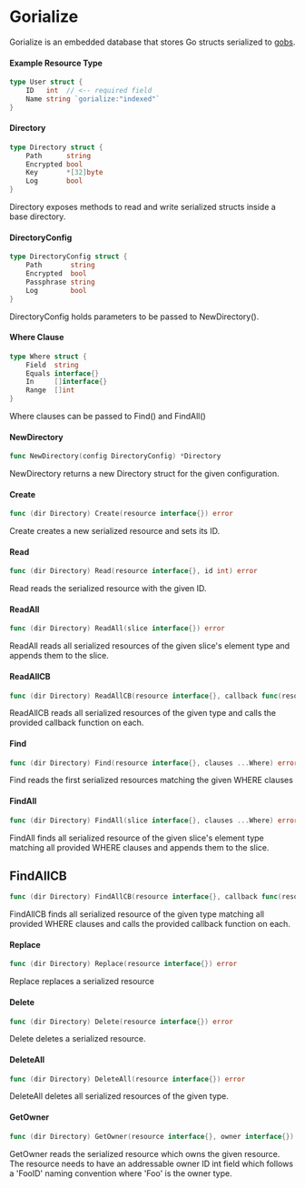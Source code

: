 # Gorialize
Gorialize is an embedded database that stores Go structs serialized to [gobs](https://golang.org/pkg/encoding/gob/).

#### Example Resource Type
```Go
type User struct {
    ID   int  // <-- required field
    Name string `gorialize:"indexed"`
}
```

#### Directory
```Go
type Directory struct {
    Path      string
    Encrypted bool
    Key       *[32]byte
    Log       bool
}
```
Directory exposes methods to read and write serialized structs inside a base directory.

#### DirectoryConfig
```Go
type DirectoryConfig struct {
    Path       string
    Encrypted  bool
    Passphrase string
    Log        bool
}
```
DirectoryConfig holds parameters to be passed to NewDirectory().

#### Where Clause
```Go
type Where struct {
    Field  string
    Equals interface{}
    In     []interface{}
    Range  []int
}
```
Where clauses can be passed to Find() and FindAll()

#### NewDirectory
```Go
func NewDirectory(config DirectoryConfig) *Directory
```
NewDirectory returns a new Directory struct for the given configuration.

#### Create
```Go
func (dir Directory) Create(resource interface{}) error
```
Create creates a new serialized resource and sets its ID.

#### Read
```Go
func (dir Directory) Read(resource interface{}, id int) error
```
Read reads the serialized resource with the given ID.

#### ReadAll
```Go
func (dir Directory) ReadAll(slice interface{}) error
```
ReadAll reads all serialized resources of the given slice's element type and appends them to the slice.

#### ReadAllCB
```Go
func (dir Directory) ReadAllCB(resource interface{}, callback func(resource interface{})) error
```
ReadAllCB reads all serialized resources of the given type and calls the provided callback function on each.

#### Find
```Go
func (dir Directory) Find(resource interface{}, clauses ...Where) error
```
Find reads the first serialized resources matching the given WHERE clauses

#### FindAll
```Go
func (dir Directory) FindAll(slice interface{}, clauses ...Where) error
```
FindAll finds all serialized resource of the given slice's element type matching all provided WHERE clauses and appends them to the slice.

## FindAllCB
```Go
func (dir Directory) FindAllCB(resource interface{}, callback func(resource interface{}), clauses ...Where) error
```
FindAllCB finds all serialized resource of the given type matching all provided WHERE clauses and calls the provided callback function on each.

#### Replace
```Go
func (dir Directory) Replace(resource interface{}) error
```
Replace replaces a serialized resource

#### Delete
```Go
func (dir Directory) Delete(resource interface{}) error
```
Delete deletes a serialized resource.

#### DeleteAll
```Go
func (dir Directory) DeleteAll(resource interface{}) error
```
DeleteAll deletes all serialized resources of the given type.

#### GetOwner
```Go
func (dir Directory) GetOwner(resource interface{}, owner interface{}) error
```
GetOwner reads the serialized resource which owns the given resource.
The resource needs to have an addressable owner ID int field which
follows a 'FooID' naming convention where 'Foo' is the owner type.
